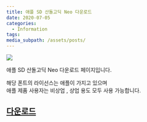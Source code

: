 ```yaml
---
title: 애플 SD 산돌고딕 Neo 다운로드
date: 2020-07-05
categories:
  - Information
tags: 
media_subpath: /assets/posts/
---
```

![](애플SD산돌고딕.png)

애플 SD 산돌고딕 Neo 다운로드 페이지입니다.

해당 폰트의 라이선스는 애플이 가지고 있으며  
애플 제품 사용자는 비상업 , 상업 용도 모두 사용 가능합니다.

## [다운로드](https://www.dropbox.com/s/84fvc85sb990ikd/Apple_%EC%82%B0%EB%8F%8C%EA%B3%A0%EB%94%95_Neo.zip?dl=1)
